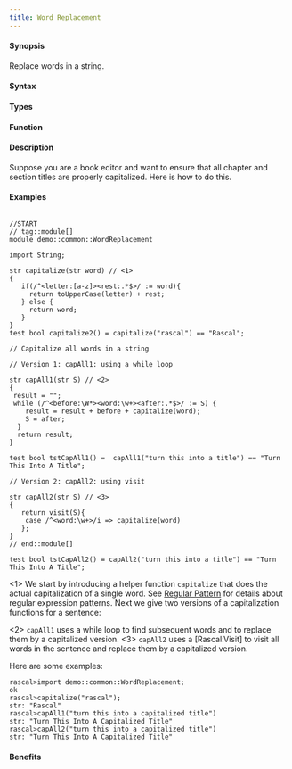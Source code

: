 ```yaml
---
title: Word Replacement
---
```


#### Synopsis

Replace words in a string.

#### Syntax

#### Types

#### Function

#### Description

Suppose you are a book editor and want to ensure that all chapter
and section titles are properly capitalized. Here is how to do this. 

#### Examples


```rascal

//START
// tag::module[]
module demo::common::WordReplacement

import String;

str capitalize(str word) // <1>
{
   if(/^<letter:[a-z]><rest:.*$>/ := word){
     return toUpperCase(letter) + rest;
   } else {
     return word;
   }
}
test bool capitalize2() = capitalize("rascal") == "Rascal";

// Capitalize all words in a string

// Version 1: capAll1: using a while loop

str capAll1(str S) // <2>
{
 result = "";
 while (/^<before:\W*><word:\w+><after:.*$>/ := S) { 
    result = result + before + capitalize(word);
    S = after;
  }
  return result;
}

test bool tstCapAll1() =  capAll1("turn this into a title") == "Turn This Into A Title";

// Version 2: capAll2: using visit

str capAll2(str S) // <3>
{
   return visit(S){
   	case /^<word:\w+>/i => capitalize(word)
   };
}
// end::module[]

test bool tstCapAll2() = capAll2("turn this into a title") == "Turn This Into A Title";

```

                
<1> We start by introducing a helper function `capitalize` that does the actual capitalization of a single word.
    See [Regular Pattern](/Rascal/Patterns/Regular) for details about regular expression patterns.
    Next we give two versions of a capitalization functions for a sentence:

<2> `capAll1` uses a while loop to find subsequent words and to replace them by a capitalized version.
<3> `capAll2` uses a [Rascal:Visit] to visit all words in the sentence and replace them by a capitalized version.


Here are some examples:


```rascal-shell
rascal>import demo::common::WordReplacement;
ok
rascal>capitalize("rascal");
str: "Rascal"
rascal>capAll1("turn this into a capitalized title")
str: "Turn This Into A Capitalized Title"
rascal>capAll2("turn this into a capitalized title")
str: "Turn This Into A Capitalized Title"
```

#### Benefits


